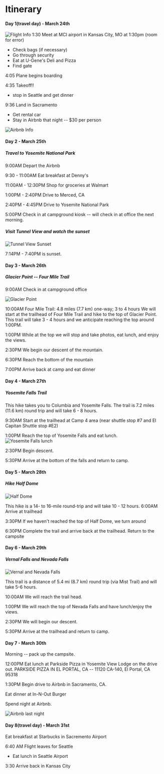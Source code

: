 # Itinerary
#### Day 1(travel day) - March 24th
![Flight Info](https://github.com/danielking13/TripProjectSE/blob/master/Screen%20Shot%202018-02-07%20at%204.07.47%20PM.png "Flight info")
1:30     Meet at MCI airport in Kansas City, MO at 1:30pm (room for error)
* Check bags (if necessary)
* Go through security
* Eat at U-Gene's Deli and Pizza
* Find gate
            
4:05     Plane begins boarding

4:35     Takeoff!!
* stop in Seattle and get dinner

9:36     Land in Sacramento
* Get rental car
* Stay in Airbnb that night -- $30 per person

![Airbnb Info](https://github.com/danielking13/TripProjectSE/blob/master/Screen%20Shot%202018-02-13%20at%202.21.48%20PM.png "Airbnb March 24th")
#### Day 2 - March 25th
##### Travel to Yosemite National Park
9:00AM Depart the Airbnb

9:30 - 11:00AM Eat breakfast at Denny's

11:00AM - 12:30PM Shop for groceries at Walmart

1:00PM - 2:40PM Drive to Merced, CA

2:40PM - 4:45PM Drive to Yosemite National Park

5:00PM Check in at campground kiosk -- will check in at office the next morning.

##### Visit Tunnel View and watch the sunset
![Tunnel View Sunset](https://github.com/danielking13/TripProjectSE/blob/master/yosemite-sunset.jpg "Tunnel View Sunset")

7:14PM - 7:40PM is sunset. 

#### Day 3 - March 26th
##### Glacier Point -- Four Mile Trail
9:00AM Check in at campground office

![Glacier Point](https://github.com/danielking13/TripProjectSE/blob/master/IMG_7230.jpg "Glacier Point")

10:00AM Four Mile Trail: 4.8 miles (7.7 km) one-way; 3 to 4 hours
We will start at the trailhead of Four Mile Trail and hike to the top of Glacier Point. This trail will take 3 - 4 hours and we anticipate reaching the top around 1:00PM.

1:00PM While at the top we will stop and take photos, eat lunch, and enjoy the views.

2:30PM We begin our descent of the mountain. 

6:30PM Reach the bottom of the mountain

7:00PM Arrive back at camp and eat dinner

#### Day 4 - March 27th
##### Yosemite Falls Trail
This hike takes you to Columbia and Yosemite Falls. The trail is 7.2 miles (11.6 km) round trip and will take 6 - 8 hours.

9:30AM Start at the trailhead at Camp 4 area (near shuttle stop #7 and El Capitan Shuttle stop #E2)

1:00PM Reach the top of Yosemite Falls and eat lunch.
![Yosemite Falls lunch](https://github.com/danielking13/TripProjectSE/blob/master/IMG_7301.jpg "Yosemite Falls Lunch")

2:30PM Begin descent.

5:30PM Arrive at the bottom of the falls and return to camp. 

#### Day 5 - March 28th
##### Hike Half Dome
![Half Dome](https://github.com/danielking13/TripProjectSE/blob/master/half-dome.jpg "Half Dome")

This hike is a 14- to 16-mile round-trip and will take 10 - 12 hours.
6:00AM Arrive at trailhead

3:30PM If we haven't reached the top of Half Dome, we turn around

6:30PM Complete the trail and arrive back at the trailhead.
Return to the campsite

#### Day 6 - March 29th
##### Vernal Falls and Nevada Falls
![Vernal and Nevada Falls](https://github.com/danielking13/TripProjectSE/blob/master/vernal-nevada-falls.jpg "Vernal and Nevada Falls")

This trail is a distance of 5.4 mi (8.7 km) round trip (via Mist Trail) and will take 5-6 hours.

10:00AM We will reach the trail head.

1:00PM We will reach the top of Nevada Falls and have lunch/enjoy the views.

2:30PM We will begin our descent.

5:30PM Arrive at the trailhead and return to camp.

#### Day 7 - March 30th

Morning -- pack up the campsite.

12:00PM Eat lunch at Parkside Pizza in Yosemite View Lodge on the drive out.
PARKSIDE PIZZA IN EL PORTAL, CA -- 11120 CA-140, El Portal, CA 95318

1:30PM Begin drive to Airbnb in Sacramento, CA.

Eat dinner at In-N-Out Burger

Spend night at Airbnb.

![Airbnb last night](https://github.com/danielking13/TripProjectSE/blob/master/Screen%20Shot%202018-02-13%20at%202.24.25%20PM.png "Airbnb last night")

#### Day 8(travel day) - March 31st

Eat breakfast at Starbucks in Sacremento Airport

6:40 AM Flight leaves for Seattle
* Eat lunch in Seattle Airport

3:30 Arrive back in Kansas City
